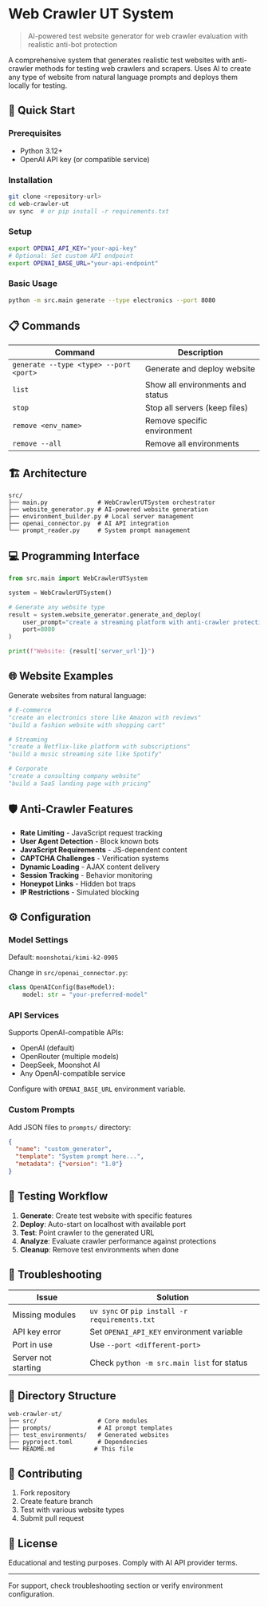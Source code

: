 # Web Crawler UT System

> AI-powered test website generator for web crawler evaluation with realistic anti-bot protection

A comprehensive system that generates realistic test websites with anti-crawler methods for testing web crawlers and scrapers. Uses AI to create any type of website from natural language prompts and deploys them locally for testing.

## 🚀 Quick Start

### Prerequisites
- Python 3.12+
- OpenAI API key (or compatible service)

### Installation
```bash
git clone <repository-url>
cd web-crawler-ut
uv sync  # or pip install -r requirements.txt
```

### Setup
```bash
export OPENAI_API_KEY="your-api-key"
# Optional: Set custom API endpoint
export OPENAI_BASE_URL="your-api-endpoint"
```

### Basic Usage
```bash
python -m src.main generate --type electronics --port 8080
```

## 📋 Commands

| Command | Description |
|---------|-------------|
| `generate --type <type> --port <port>` | Generate and deploy website |
| `list` | Show all environments and status |
| `stop` | Stop all servers (keep files) |
| `remove <env_name>` | Remove specific environment |
| `remove --all` | Remove all environments |

## 🏗️ Architecture

```
src/
├── main.py              # WebCrawlerUTSystem orchestrator
├── website_generator.py # AI-powered website generation
├── environment_builder.py # Local server management
├── openai_connector.py  # AI API integration
└── prompt_reader.py     # System prompt management
```

## 💻 Programming Interface

```python
from src.main import WebCrawlerUTSystem

system = WebCrawlerUTSystem()

# Generate any website type
result = system.website_generator.generate_and_deploy(
    user_prompt="create a streaming platform with anti-crawler protection",
    port=8080
)

print(f"Website: {result['server_url']}")
```

## 🌐 Website Examples

Generate websites from natural language:

```python
# E-commerce
"create an electronics store like Amazon with reviews"
"build a fashion website with shopping cart"

# Streaming
"create a Netflix-like platform with subscriptions"
"build a music streaming site like Spotify"

# Corporate
"create a consulting company website"
"build a SaaS landing page with pricing"
```

## 🛡️ Anti-Crawler Features

- **Rate Limiting** - JavaScript request tracking
- **User Agent Detection** - Block known bots
- **JavaScript Requirements** - JS-dependent content
- **CAPTCHA Challenges** - Verification systems
- **Dynamic Loading** - AJAX content delivery
- **Session Tracking** - Behavior monitoring
- **Honeypot Links** - Hidden bot traps
- **IP Restrictions** - Simulated blocking

## ⚙️ Configuration

### Model Settings
Default: `moonshotai/kimi-k2-0905`

Change in `src/openai_connector.py`:
```python
class OpenAIConfig(BaseModel):
    model: str = "your-preferred-model"
```

### API Services
Supports OpenAI-compatible APIs:
- OpenAI (default)
- OpenRouter (multiple models)
- DeepSeek, Moonshot AI
- Any OpenAI-compatible service

Configure with `OPENAI_BASE_URL` environment variable.

### Custom Prompts
Add JSON files to `prompts/` directory:
```json
{
  "name": "custom_generator",
  "template": "System prompt here...",
  "metadata": {"version": "1.0"}
}
```

## 🧪 Testing Workflow

1. **Generate**: Create test website with specific features
2. **Deploy**: Auto-start on localhost with available port
3. **Test**: Point crawler to the generated URL
4. **Analyze**: Evaluate crawler performance against protections
5. **Cleanup**: Remove test environments when done

## 🔧 Troubleshooting

| Issue | Solution |
|-------|----------|
| Missing modules | `uv sync` or `pip install -r requirements.txt` |
| API key error | Set `OPENAI_API_KEY` environment variable |
| Port in use | Use `--port <different-port>` |
| Server not starting | Check `python -m src.main list` for status |

## 📁 Directory Structure

```
web-crawler-ut/
├── src/                 # Core modules
├── prompts/             # AI prompt templates
├── test_environments/   # Generated websites
├── pyproject.toml       # Dependencies
└── README.md           # This file
```

## 🤝 Contributing

1. Fork repository
2. Create feature branch
3. Test with various website types
4. Submit pull request

## 📄 License

Educational and testing purposes. Comply with AI API provider terms.

---

For support, check troubleshooting section or verify environment configuration.